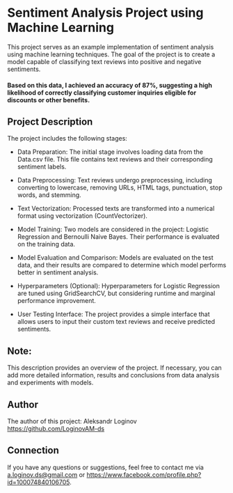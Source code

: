 # Sentiment Analysis Project using Machine Learning
This project serves as an example implementation of sentiment analysis using machine learning techniques. The goal of the project is to create a model capable of classifying text reviews into positive and negative sentiments.
#### Based on this data, I achieved an accuracy of 87%, suggesting a high likelihood of correctly classifying customer inquiries eligible for discounts or other benefits.
## Project Description
The project includes the following stages:

- Data Preparation: The initial stage involves loading data from the Data.csv file. This file contains text reviews and their corresponding sentiment labels.

- Data Preprocessing: Text reviews undergo preprocessing, including converting to lowercase, removing URLs, HTML tags, punctuation, stop words, and stemming.

- Text Vectorization: Processed texts are transformed into a numerical format using vectorization (CountVectorizer).

- Model Training: Two models are considered in the project: Logistic Regression and Bernoulli Naive Bayes. Their performance is evaluated on the training data.

- Model Evaluation and Comparison: Models are evaluated on the test data, and their results are compared to determine which model performs better in sentiment analysis.

- Hyperparameters (Optional): Hyperparameters for Logistic Regression are tuned using GridSearchCV, but considering runtime and marginal performance improvement.

- User Testing Interface: The project provides a simple interface that allows users to input their custom text reviews and receive predicted sentiments.
## Note:

This description provides an overview of the project. If necessary, you can add more detailed information, results and conclusions from data analysis and experiments with models.
## Author
The author of this project: Aleksandr Loginov   https://github.com/LoginovAM-ds
## Connection
If you have any questions or suggestions, feel free to contact me via a.loginov.ds@gmail.com or https://www.facebook.com/profile.php?id=100074840106705.